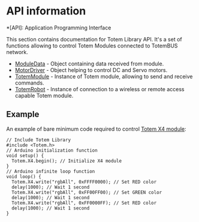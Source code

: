# API information

*[API]: Application Programming Interface

This section contains documentation for Totem Library API. It's a set of functions allowing to control Totem Modules connected to TotemBUS network.  

- [ModuleData](/API/ModuleData) - Object containing data received from module.  
- [MotorDriver](/API/MotorDriver) - Object helping to control DC and Servo motors.  
- [TotemModule](/API/TotemModule) - Instance of Totem module, allowing to send and receive commands.  
- [TotemRobot](/API/TotemRobot) - Instance of connection to a wireless or remote access capable Totem module.  

## Example

An example of bare minimum code required to control [Totem X4 module](/modules/04):

```arduino
// Include Totem Library
#include <Totem.h>
// Arduino initialization function
void setup() {
  Totem.X4.begin(); // Initialize X4 module
}
// Arduino infinite loop function
void loop() {
  Totem.X4.write("rgbAll", 0xFFFF0000); // Set RED color
  delay(1000); // Wait 1 second
  Totem.X4.write("rgbAll", 0xFF00FF00); // Set GREEN color
  delay(1000); // Wait 1 second
  Totem.X4.write("rgbAll", 0xFF0000FF); // Set RED color
  delay(1000); // Wait 1 second
}
```
